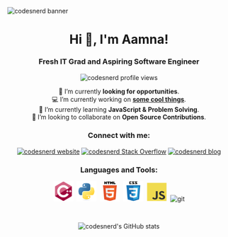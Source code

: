 ![codesnerd banner](https://user-images.githubusercontent.com/70039999/117883176-88007e80-b2c4-11eb-8071-5531b6f0f15d.gif)

<!-- Hero Text -->
<h1 align="center">Hi 👋, I'm Aamna!</h1>
<h3 align="center">Fresh IT Grad and Aspiring Software Engineer</h3>

<!-- Profile Views -->
<p align="center"> 
  <img align="center" src="https://komarev.com/ghpvc/?username=codesnerd&label=Profile%20views&color=24a8f9&style=flat" alt="codesnerd profile views"/>
</p>
<p align="center"> 
  🔭 I’m currently <b>looking for opportunities</b>.<br/>
  💻 I’m currently working on <b><a href="https://codesnerd.com/recent.html">some cool things</a></b>.<br/>
  🚀 I’m currently learning <b>JavaScript & Problem Solving</b>.<br/>
  🤝 I’m looking to collaborate on <b>Open Source Contributions</b>.
</p>

<!-- Connect With Me -->
<h3 align="center">Connect with me:</h3>
<p align="center">
  <a href="https://codesnerd.com/"><img align="center" src="https://user-images.githubusercontent.com/70039999/133166623-b8fd6c6c-7de9-41eb-a515-37ae7320c7cf.png" alt="codesnerd website" width="35"/></a>
  <a href="https://www.linkedin.com/in/codesnerd/"><img align="center" src="https://user-images.githubusercontent.com/70039999/133168933-4b5c6bd3-c486-45d4-b6ee-8914ffa2e411.png" alt="codesnerd Stack Overflow" width="42" height="42" /></a>
  <a href="https://blog.codesnerd.com/"><img align="center" src="https://user-images.githubusercontent.com/70039999/133170049-5021eace-fa75-4bab-9570-320225eb4dfe.png" alt="codesnerd blog" width="35"/></a>
</p>

<!-- Languages and Tools -->
<h3 align="center">Languages and Tools:</h3>
<p align="center">
  <!-- C++ -->
  <img src="https://raw.githubusercontent.com/devicons/devicon/master/icons/cplusplus/cplusplus-original.svg" alt="cplusplus" width="45px"/>
  <!-- Python -->
  &nbsp;<img src="https://raw.githubusercontent.com/devicons/devicon/master/icons/python/python-original.svg" alt="python" width="45px"/>
  <!-- HTML5 -->
  &nbsp;<img src="https://raw.githubusercontent.com/devicons/devicon/master/icons/html5/html5-original-wordmark.svg" alt="html5" width="45px"/>
  <!-- CSS3 -->
  &nbsp;<img src="https://raw.githubusercontent.com/devicons/devicon/master/icons/css3/css3-original-wordmark.svg" alt="css3" width="45px"/>
  <!-- JavaScript -->
  &nbsp;<img src="https://raw.githubusercontent.com/devicons/devicon/master/icons/javascript/javascript-original.svg" alt="javascript" width="45px" height="42px"/>
  <!-- Git -->
  &nbsp;<img src="https://www.vectorlogo.zone/logos/git-scm/git-scm-icon.svg" alt="git" width="45px" height="42px"/>
</p>
<br/>

<!-- GitHub Stats -->
<p align="center">
  <img height="180em" src="https://github-readme-stats.vercel.app/api?username=codesnerd&count_private=true&include_all_commits=true" alt="codesnerd's GitHub stats" />
</p>
